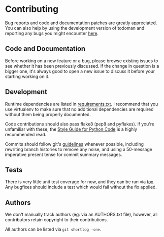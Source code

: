 Contributing
============

Bug reports and code and documentation patches are greatly appreciated. You can
also help by using the development version of todoman and reporting any bugs
you might encounter [here](https://github.com/pimutils/todoman/issues).


Code and Documentation
----------------------

Before working on a new feature or a bug, please browse existing issues
to see whether it has been previously discussed. If the change in question
is a bigger one, it's always good to open a new issue to discuss it before your
starting working on it.


Development
-----------

Runtime dependencies are listed in [requirements.txt][requirements]. I
recommend that you use virtualenv to make sure that no additional dependencies
are required without them being properly documented.

Code contributions should also pass flake8 (pep8 and pyflakes). If you're
unfamiliar with these, the [Style Guide for Python Code][pep8] is a highly
recommended read.

Commits should follow git's [guidelines][git-guidelines] whenever possible,
including rewriting branch histories to remove any noise, and using a
50-message imperative present tense for commit summary messages.

Tests
-----

There is very little unit test coverage for now, and they can be run via
[tox][tox]. Any bugfixes should include a test which would fail without the fix
applied.

Authors
-------

We don't manually track authors (eg: via an AUTHORS.txt file), however, all
contributors retain copyright to their contributions.

All authors can be listed via `git shortlog -sne`.

[requirements]: requirements.txt
[pep8]: http://python.org/dev/peps/pep-0008/
[tox]: http://tox.testrun.org
[git-guidelines]: https://www.git-scm.com/book/en/v2/Distributed-Git-Contributing-to-a-Project#Commit-Guidelines
